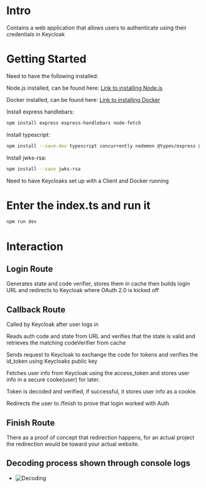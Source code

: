 # Intro
Contains a web application that allows users to authenticate using their credentials in Keycloak

# Getting Started

Need to have the following installed:

Node.js installed, can be found here:
[Link to installing Node.js](https://nodejs.org/en/download)

Docker installed, can be found here:
[Link to installing Docker](https://www.docker.com/products/docker-desktop/)

Install express handlebars:
```bash
npm install express express-handlebars node-fetch
```
Install typescript:
```bash
npm install --save-dev typescript concurrently nodemon @types/express @types/node @types/express-handlebars @types/node-fetch
```
Install jwks-rsa:
```bash
npm install --save jwks-rsa
```

Need to have Keycloaks set up with a Client and Docker running

# Enter the index.ts and run it
```bash
npm run dev
```

# Interaction
## Login Route
Generates state and code verifier, stores them in cache then builds login URL and redirects to Keycloak where OAuth 2.0 is kicked off

## Callback Route
Called by Keycloak after user logs in

Reads auth code and state from URL and verifies that the state is valid and retrieves the matching codeVerifier from cache

Sends request to Keycloak to exchange the code for tokens and verifies the id_token using Keycloaks public key

Fetches user info from Keycloak using the access_token and stores user info in a secure cooke(user) for later.

Token is decoded and verified, if successful, it stores user info as a cookie. 

Redirects the user to /finish to prove that login worked with Auth

## Finish Route
There as a proof of concept that redirection happens, for an actual project the redirection would be toward your actual website.

## Decoding process shown through console logs
- ![Decoding](https://i.gyazo.com/b082e1140c2ab3ee6369c88cadce5171.png)



